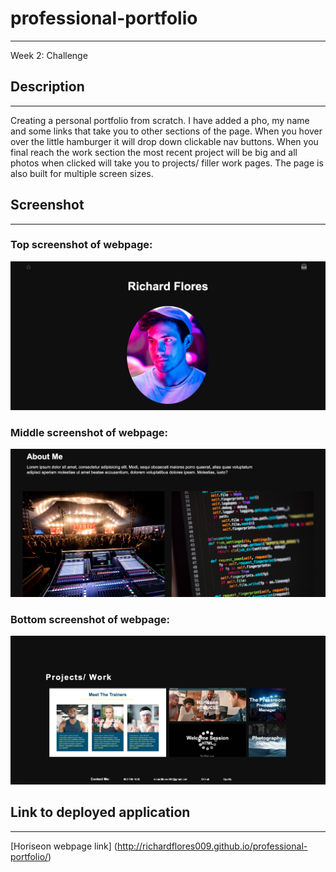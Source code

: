 # professional-portfolio

******************************************************************************************************************************************************************************************************************************
Week 2: Challenge

## Description 
******************************************************************************************************************************************************************************************************************************

Creating a personal portfolio from scratch. I have added a pho, my name and some links that take you to other sections of the page. When you hover over the little hamburger it will drop down clickable nav buttons. When you final reach the work section the most recent project will be big and all photos when clicked will take you to projects/ filler work pages. The page is also built for multiple screen sizes.
## Screenshot
******************************************************************************************************************************************************************************************************************************

### Top screenshot of webpage:
![alt text](https://github.com/Richardflores009/professional-portfolio/blob/master/assets/images/Screen%20Shot%202020-08-08%20at%2019.41.29.png "Top of webpage")

### Middle screenshot of webpage:
![alt text](https://github.com/Richardflores009/professional-portfolio/blob/master/assets/images/Screen%20Shot%202020-08-08%20at%2019.41.49.png "Middle of webpage")

### Bottom screenshot of webpage:
![alt text](https://github.com/Richardflores009/professional-portfolio/blob/master/assets/images/Screen%20Shot%202020-08-08%20at%2019.42.04.png "Bottom of webpage")


## Link to deployed application
******************************************************************************************************************************************************************************************************************************
[Horiseon webpage link] (http://richardflores009.github.io/professional-portfolio/)
